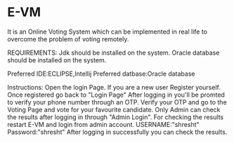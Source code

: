 # E-VM
It is an Online Voting System which can be implemented in real life to overcome the problem of voting remotely.

REQUIREMENTS:
Jdk should be installed on the system.
Oracle database should be installed on the system.

Preferred IDE:ECLIPSE,Intellij
Preferred datbase:Oracle database

Instructions:
Open the login Page.
If you are a new user Register yourself.
Once registered go back to "Login Page"
After logging in you'll be promted to verify your phone number through an OTP.
Verify your OTP and go to the Voting Page and vote for your favourite candidate.
Only Admin can check the results after logging in through "Admin Login".
For checking the results restart E-VM and login from admin account.
USERNAME:"shresht"
Password:"shresht"
After logging in successfully you can check the results.
